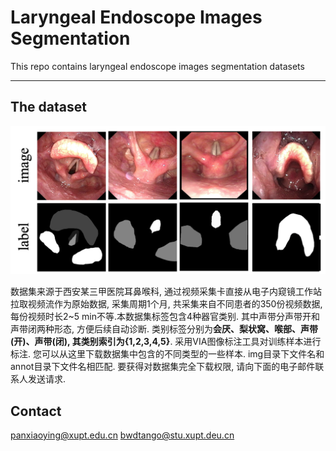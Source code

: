 # Laryngeal Endoscope Images Segmentation
This repo contains laryngeal endoscope images segmentation datasets

---

## The dataset

![image-20220315164739553](https://raw.githubusercontent.com/evilvlso/picsbed/master/image-20220315164739553.png)

数据集来源于西安某三甲医院耳鼻喉科, 通过视频采集卡直接从电子内窥镜工作站拉取视频流作为原始数据, 采集周期1个月, 共采集来自不同患者的350份视频数据, 每份视频时长2~5 min不等.本数据集标签包含4种器官类别. 其中声带分声带开和声带闭两种形态, 方便后续自动诊断. 类别标签分别为**会厌、梨状窝、喉部、声带(开)、声带(闭), 其类别索引为{1,2,3,4,5}**. 采用VIA图像标注工具对训练样本进行标注. 您可以从这里下载数据集中包含的不同类型的一些样本. img目录下文件名和annot目录下文件名相匹配. 要获得对数据集完全下载权限, 请向下面的电子邮件联系人发送请求.

## Contact

[panxiaoying@xupt.edu.cn](panxiaoying@xupt.edu.cn)
[bwdtango@stu.xupt.deu.cn](bwdtango@stu.xupt.deu.cn) 

